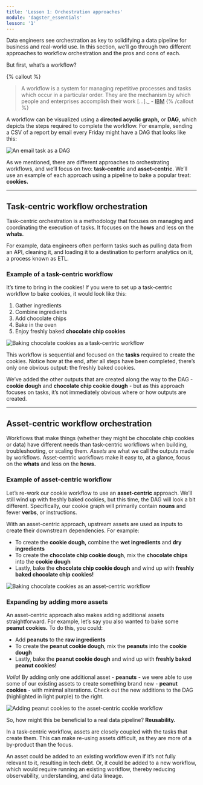 ```yaml
---
title: 'Lesson 1: Orchestration approaches'
module: 'dagster_essentials'
lesson: '1'
---
```


Data engineers see orchestration as key to solidifying a data pipeline for business and real-world use. In this section, we’ll go through two different approaches to workflow orchestration and the pros and cons of each.

But first, what’s a workflow?

{% callout %}

> A workflow is a system for managing repetitive processes and tasks which occur in a particular order. They are the mechanism by which people and enterprises accomplish their work \[…].\_ - [IBM](https://www.ibm.com/topics/workflow)
> {% /callout %}

A workflow can be visualized using a **directed acyclic graph,** or **DAG**, which depicts the steps required to complete the workflow. For example, sending a CSV of a report by email every Friday might have a DAG that looks like this:

![An email task as a DAG](/images/dagster-essentials/demo/lesson-1-email-as-dag.png)

As we mentioned, there are different approaches to orchestrating workflows, and we’ll focus on two: **task-centric** and **asset-centric**. We’ll use an example of each approach using a pipeline to bake a popular treat: **cookies.**

---

## Task-centric workflow orchestration

Task-centric orchestration is a methodology that focuses on managing and coordinating the execution of tasks. It focuses on the **hows** and less on the **whats**.

For example, data engineers often perform tasks such as pulling data from an API, cleaning it, and loading it to a destination to perform analytics on it, a process known as ETL.

### Example of a task-centric workflow

It’s time to bring in the cookies! If you were to set up a task-centric workflow to bake cookies, it would look like this:

1. Gather ingredients
2. Combine ingredients
3. Add chocolate chips
4. Bake in the oven
5. Enjoy freshly baked **chocolate chip cookies**

![Baking chocolate cookies as a task-centric workflow](/images/dagster-essentials/demo/lesson-1-cookie-etl.png)

This workflow is sequential and focused on the **tasks** required to create the cookies. Notice how at the end, after all steps have been completed, there’s only one obvious output: the freshly baked cookies.

We’ve added the other outputs that are created along the way to the DAG - **cookie dough** and **chocolate chip cookie dough** - but as this approach focuses on tasks, it’s not immediately obvious where or how outputs are created.

---

## Asset-centric workflow orchestration

Workflows that make things (whether they might be chocolate chip cookies or data) have different needs than task-centric workflows when building, troubleshooting, or scaling them. _Assets_ are what we call the outputs made by workflows. Asset-centric workflows make it easy to, at a glance, focus on the **whats** and less on the **hows.**

### Example of asset-centric workflow

Let’s re-work our cookie workflow to use an **asset-centric** approach. We’ll still wind up with freshly baked cookies, but this time, the DAG will look a bit different. Specifically, our cookie graph will primarily contain **nouns** and fewer **verbs**, or instructions.

With an asset-centric approach, upstream assets are used as inputs to create their downstream dependencies. For example:

- To create the **cookie dough,** combine the **wet ingredients** and **dry ingredients**
- To create the **chocolate chip cookie dough**, mix the **chocolate chips** into the **cookie dough**
- Lastly, bake the **chocolate chip cookie dough** and wind up with **freshly baked chocolate chip cookies!**

![Baking chocolate cookies as an asset-centric workflow](/images/dagster-essentials/demo/lesson-1-cookie-assets-one-cookie.png)

### Expanding by adding more assets

An asset-centric approach also makes adding additional assets straightforward. For example, let’s say you also wanted to bake some **peanut cookies.** To do this, you could:

- Add **peanuts** to the **raw ingredients**
- To create the **peanut cookie dough**, mix the **peanuts** into the **cookie dough**
- Lastly, bake the **peanut cookie dough** and wind up with **freshly baked peanut cookies!**

_Voila_! By adding only one additional asset - **peanuts** - we were able to use some of our existing assets to create something brand new - **peanut cookies** - with minimal alterations. Check out the new additions to the DAG (highlighted in light purple) to the right.

![Adding peanut cookies to the asset-centric cookie workflow](/images/dagster-essentials/demo/lesson-1-cookie-assets-two-cookies.png)

So, how might this be beneficial to a real data pipeline? **Reusability.**

In a task-centric workflow, assets are closely coupled with the tasks that create them. This can make re-using assets difficult, as they are more of a by-product than the focus.

An asset could be added to an existing workflow even if it’s not fully relevant to it, resulting in tech debt. Or, it could be added to a new workflow, which would require running an existing workflow, thereby reducing observability, understanding, and data lineage.
